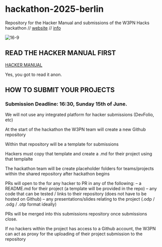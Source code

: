 # hackathon-2025-berlin

Repository for the Hacker Manual and submissions of the W3PN Hacks hackathon // [website](https://hackathon.web3privacy.info) // [info](https://hackathon.web3privacy.info/info)

![16-9](https://github.com/user-attachments/assets/0e995311-0494-4e25-acfe-0b5a1cb10a96)

## READ THE HACKER MANUAL FIRST

[HACKER MANUAL](https://github.com/web3privacy/hackathon-2025-berlin/blob/main/hacker-manual.md)

Yes, you got to read it anon.


## HOW TO SUBMIT YOUR PROJECTS

### Submission Deadline: 16:30, Sunday 15th of June.

We will not use any integrated platform for hacker submissions (DevFolio, etc)

At the start of the hackathon the W3PN team will create a new Github repository

Within that repository will be a template for submissions

Hackers must copy that template and create a .md for their project using that templalte

The hackathon team will be create placeholder folders for teams/projects within the shared repository after hackathon begins

PRs will open to the for any hacker to PR in any of the following:
 – a README.md for their project (a template will be provided in the repo)
 – any code that can be tested / links to their repository (does not have to be hosted on Github)
 – any presentations/slides relating to the project (.odp / .odg / .otp format ideally)

PRs will be merged into this submissions repository once submissions close.

If no hackers within the project has access to a Github account, the W3PN can act as proxy for the uploading of their project submission to the repository
